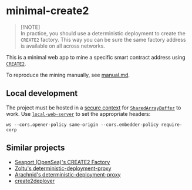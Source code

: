 # minimal-create2

> [!NOTE]<br>
> In practice, you should use a deterministic deployment to create the `CREATE2` factory. This way you can be sure the same factory address is available on all across networks.

This is a minimal web app to mine a specific smart contract address using [`CREATE2`](https://eips.ethereum.org/EIPS/eip-1014).

To reproduce the mining manually, see [manual.md](/manual.md).

## Local development

The project must be hosted in a [secure context](https://developer.mozilla.org/en-US/docs/Web/Security/Secure_Contexts) for [`SharedArrayBuffer`](https://developer.mozilla.org/en-US/docs/Web/JavaScript/Reference/Global_Objects/SharedArrayBuffer) to work. Use [`local-web-server`](https://www.npmjs.com/package/local-web-server) to set the appropriate headers:

```
ws --cors.opener-policy same-origin --cors.embedder-policy require-corp
```

## Similar projects

- [Seaport (OpenSea)'s CREATE2 Factory](https://github.com/ProjectOpenSea/seaport/blob/main/docs/Deployment.md)
- [Zoltu's deterministic-deployment-proxy](https://github.com/Zoltu/deterministic-deployment-proxy)
- [Arachnid's deterministic-deployment-proxy](https://github.com/Arachnid/deterministic-deployment-proxy)
- [create2deployer](https://github.com/pcaversaccio/create2deployer)
